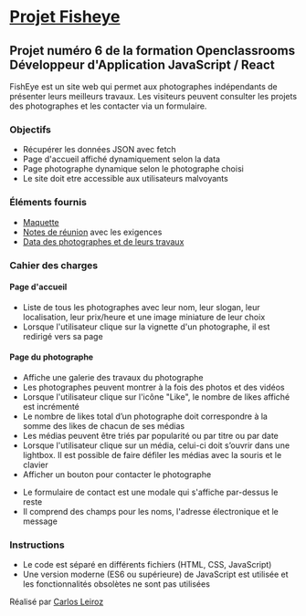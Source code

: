 # [Projet Fisheye](https://karlito14.github.io/projet6Fisheye/)

## Projet numéro 6 de la formation Openclassrooms Développeur d'Application JavaScript / React

FishEye est un site web qui permet aux photographes indépendants de présenter leurs meilleurs travaux. Les visiteurs peuvent consulter les projets des photographes et les contacter via un formulaire.

### Objectifs

- Récupérer les données JSON avec fetch
- Page d'accueil affiché dynamiquement selon la data
- Page photographe dynamique selon le photographe choisi
- Le site doit etre accessible aux utilisateurs malvoyants

### Éléments fournis

- [Maquette](https://www.figma.com/file/Q3yNeD7WTK9QHDldg9vaRl/UI-Design-FishEye-FR?type=design&node-id=0-1&mode=design&t=xZxRRPEtKdk9O3af-0)
- [Notes de réunion](https://course.oc-static.com/projects/Front-End+V2/P5+Javascript+%26+Accessibility/Notes+de+reunion.pdf) avec les exigences
- [Data des photographes et de leurs travaux](https://github.com/OpenClassrooms-Student-Center/Front-End-Fisheye/blob/main/data/photographers.json)

### Cahier des charges

#### Page d'accueil

- Liste de tous les photographes avec leur nom, leur slogan, leur
  localisation, leur prix/heure et une image miniature de leur choix
- Lorsque l'utilisateur clique sur la vignette d'un photographe, il est redirigé vers sa page

#### Page du photographe

- Affiche une galerie des travaux du photographe
- Les photographes peuvent montrer à la fois des photos et des vidéos
- Lorsque l'utilisateur clique sur l'icône "Like", le nombre de likes affiché est incrémenté
- Le nombre de likes total d’un photographe doit correspondre à la
  somme des likes de chacun de ses médias
- Les médias peuvent être triés par popularité ou par titre ou par date
- Lorsque l'utilisateur clique sur un média, celui-ci doit s’ouvrir dans une lightbox. Il est possible de faire défiler les médias avec la souris et le clavier
- Afficher un bouton pour contacter le photographe

* Le formulaire de contact est une modale qui s'affiche par-dessus
  le reste
* Il comprend des champs pour les noms, l'adresse électronique et
  le message

### Instructions

- Le code est séparé en différents fichiers (HTML, CSS, JavaScript)
- Une version moderne (ES6 ou supérieure) de JavaScript est utilisée et les fonctionnalités obsolètes ne sont pas utilisées

Réalisé par [Carlos Leiroz](https://www.linkedin.com/in/carlos-leiroz/)
